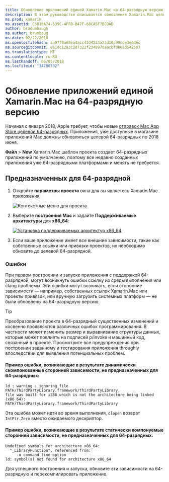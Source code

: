 ```yaml
---
title: Обновление приложений единой Xamarin.Mac на 64-разрядную версию
description: В этом руководстве описывается обновления Xamarin.Mac целевой 64-разрядных приложений. Он также предоставляет примеры различных типов ошибок, которые могут возникнуть при этого изменения.
ms.prod: xamarin
ms.assetid: C3810A74-539C-4FFB-B47F-68CA5F7BCDAD
author: bradumbaugh
ms.author: brumbaug
ms.date: 02/22/2018
ms.openlocfilehash: aa97f9a68ea4acc4234233a22d10c99cde3e6d6c
ms.sourcegitcommit: ea1dc12a3c2d7322f234997daacbfdb6ad542507
ms.translationtype: MT
ms.contentlocale: ru-RU
ms.lasthandoff: 06/05/2018
ms.locfileid: "34780702"
---
```

# <a name="updating-xamarinmac-unified-applications-to-64-bit"></a>Обновление приложений единой Xamarin.Mac на 64-разрядную версию

Начиная с января 2018, Apple требует, чтобы новые [отправок Mac App Store целевой 64-разрядных](https://developer.apple.com/news/?id=06282017a). Приложения, уже доступные в магазине приложений Mac должны обновляться целевой 64-разрядных по 2018 июня.

**Файл** > **New** Xamarin.Mac шаблон проекта создает 64-разрядных приложений по умолчанию, поэтому все недавно созданных приложения уже 64-разрядными платформами и менять не требуется.

## <a name="targeting-64-bit"></a>Предназначенных для 64-разрядной

1. Откройте **параметры проекта** окна для вы являетесь Xamarin.Mac приложения:

   ![Контекстные меню для проекта](mac-64-bit-images/1-contextual_menu-vsmac.png "контекстные меню для проекта")

2. Выберите **построения Mac** и задайте **Поддерживаемые архитектуры** для **x86\_64**:

   [![Установка поддерживаемых архитектур x86_64](mac-64-bit-images/2-project_options-vsmac.png "параметру x86_64 Поддерживаемые архитектуры")](mac-64-bit-images/2-project_options-vsmac-large.png#lightbox)

3. Если ваше приложение имеет все внешние зависимости, такие как собственные ссылки или привязки проектов, их необходимо обновите до целевой 64-разрядной.

### <a name="errors"></a>Ошибки

При первом построении и запуске приложения с поддержкой 64-разрядной, могут возникнуть ошибки ссылку из среды выполнения или clang проблемы. Эти ошибки могут возникать, если сторонние зависимости — например, собственных ссылок Xamarin.Mac или проекты привязок, или вручную загрузить системных платформ — не были обновлены на 64-разрядную версию.

> [!TIP]
> Преобразование проекта в 64-разрядный существенных изменений и косвенно проявляются различных ошибок программирования. В частности может изменить размер и выравнивание структуры данных, которые может повлиять на подписей p/invoke и машинный код, связанный в проекте. Просмотрите все предупреждения при построении заданному и тестирования приложения throughly впоследствии для выявления потенциальных проблем.

#### <a name="example-error-resulting-from-a-dynamically-linked-third-party-dependency-that-does-not-target-64-bit"></a>Пример ошибки, возникающие в результате динамически скомпонованные сторонней зависимости, не предназначенных для 64-разрядных:

```console
ld : warning : ignoring file PATH/ThirdPartyLibrary.framework/ThirdPartyLibrary, 
file was built for i386 which is not the architecture being linked (x86_64): 
PATH/ThirdPartyLibrary.framework/ThirdPartyLibrary 
```

Эта ошибка может идти во время выполнения, `dlopen` возврат `IntPtr.Zero` вместо ожидаемого дескриптор.

#### <a name="example-error-resulting-from-a-statically-linked-third-party-dependency-that-does-not-target-64-bit"></a>Пример ошибки, возникающие в результате статически компонуемые сторонней зависимости, не предназначенных для 64-разрядных:

```console
Undefined symbols for architecture x86_64:
  "_LibraryFunction", referenced from:
     -u command line option
ld: symbol(s) not found for architecture x86_64 
```

Для успешного построения и запуска, обновите эти зависимости на 64-разрядную и перекомпилировать приложение.

